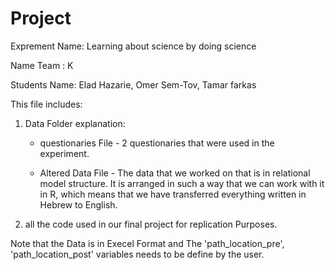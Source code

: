 # Project

Exprement Name: Learning about science by doing science
 
Name Team : K

Students Name: Elad Hazarie, Omer Sem-Tov, Tamar farkas

This file includes:
1) Data Folder explanation:
	* questionaries File - 2 questionaries that were used in the experiment.
	
	* Altered Data File - The data that we worked on that is in relational model structure. It is arranged in such a way that we can work with it in R, which means that we                         have transferred everything written in Hebrew to English.

2) all the code used in our final project for replication Purposes.

Note that the Data is in Execel Format and The 'path_location_pre', 'path_location_post' variables needs to be define by the user.

